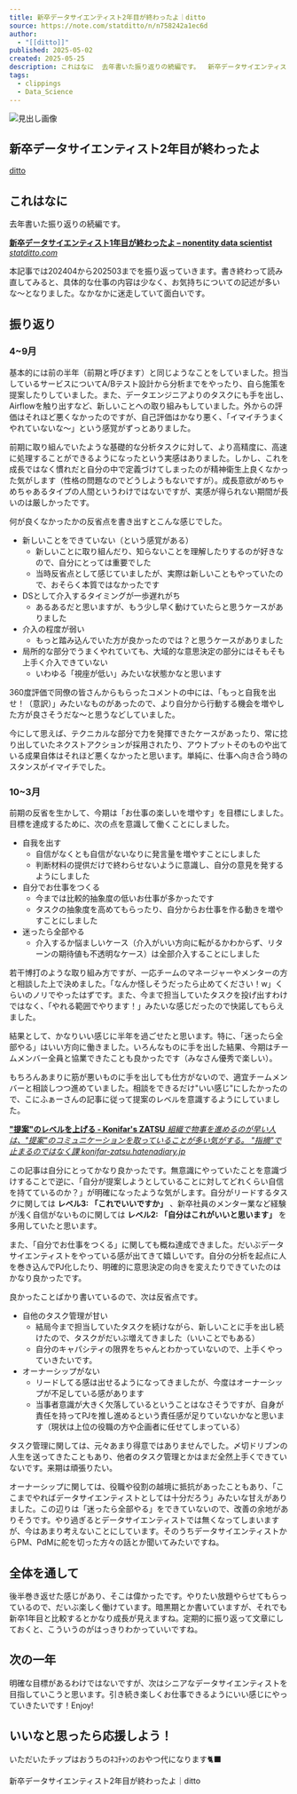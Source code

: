 ```yaml
---
title: 新卒データサイエンティスト2年目が終わったよ｜ditto
source: https://note.com/statditto/n/n758242a1ec6d
author:
  - "[[ditto]]"
published: 2025-05-02
created: 2025-05-25
description: これはなに  去年書いた振り返りの続編です。  新卒データサイエンティスト1年目が終わったよ – nonentity data scientiststatditto.com  本記事では202404から202503までを振り返っていきます。書き終わって読み直してみると、具体的な仕事の内容は少なく、お気持ちについての記述が多いな〜となりました。なかなかに迷走していて面白いです。   振り返り  4~9月  基本的には前の半年（前期と呼びます）と同じようなことをしていました。担当しているサービスについてA/Bテスト設計から分析までをやったり、自ら施策を提案したり
tags:
  - clippings
  - Data_Science
---
```

![見出し画像](https://assets.st-note.com/production/uploads/images/187453876/rectangle_large_type_2_ed92aa5fc0cf1a9fd7434c4cc6c94521.jpeg?width=1200)

## 新卒データサイエンティスト2年目が終わったよ

[ditto](https://note.com/statditto)

## これはなに

去年書いた振り返りの続編です。

[**新卒データサイエンティスト1年目が終わったよ – nonentity data scientist** *statditto.com*](https://statditto.com/posts/first_year_of_newgrad_data_scientist/)

本記事では202404から202503までを振り返っていきます。書き終わって読み直してみると、具体的な仕事の内容は少なく、お気持ちについての記述が多いな〜となりました。なかなかに迷走していて面白いです。

## 振り返り

### 4~9月

基本的には前の半年（前期と呼びます）と同じようなことをしていました。担当しているサービスについてA/Bテスト設計から分析までをやったり、自ら施策を提案したりしていました。また、データエンジニアよりのタスクにも手を出し、Airflowを触り出すなど、新しいことへの取り組みもしていました。外からの評価はそれほど悪くなかったのですが、自己評価はかなり悪く、「イマイチうまくやれていないな〜」という感覚がずっとありました。

前期に取り組んでいたような基礎的な分析タスクに対して、より高精度に、高速に処理することができるようになったという実感はありました。しかし、これを成長ではなく慣れだと自分の中で定義づけてしまったのが精神衛生上良くなかった気がします（性格の問題なのでどうしようもないですが）。成長意欲がめちゃめちゃあるタイプの人間というわけではないですが、実感が得られない期間が長いのは厳しかったです。

何が良くなかったかの反省点を書き出すとこんな感じでした。

- 新しいことをできていない（という感覚がある）
	- 新しいことに取り組んだり、知らないことを理解したりするのが好きなので、自分にとっては重要でした
	- 当時反省点として感じていましたが、実際は新しいこともやっていたので、おそらく本質ではなかったです
- DSとして介入するタイミングが一歩遅れがち
	- あるあるだと思いますが、もう少し早く動けていたらと思うケースがありました
- 介入の程度が弱い
	- もっと踏み込んでいた方が良かったのでは？と思うケースがありました
- 局所的な部分でうまくやれていても、大域的な意思決定の部分にはそもそも上手く介入できていない
	- いわゆる「視座が低い」みたいな状態かなと思います

360度評価で同僚の皆さんからもらったコメントの中には、「もっと自我を出せ！（意訳）」みたいなものがあったので、より自分から行動する機会を増やした方が良さそうだな〜と思うなどしていました。

今にして思えば、テクニカルな部分で力を発揮できたケースがあったり、常に捻り出していたネクストアクションが採用されたり、アウトプットそのものや出ている成果自体はそれほど悪くなかったと思います。単純に、仕事へ向き合う時のスタンスがイマイチでした。

### 10~3月

前期の反省を生かして、今期は「お仕事の楽しいを増やす」を目標にしました。目標を達成するために、次の点を意識して働くことにしました。

- 自我を出す
	- 自信がなくとも自信がないなりに発言量を増やすことにしました
	- 判断材料の提供だけで終わらせないように意識し、自分の意見を発するようにしました
- 自分でお仕事をつくる
	- 今までは比較的抽象度の低いお仕事が多かったです
	- タスクの抽象度を高めてもらったり、自分からお仕事を作る動きを増やすことにしました
- 迷ったら全部やる
	- 介入するか悩ましいケース（介入がいい方向に転がるかわからず、リターンの期待値も不透明なケース）は全部介入することにしました

若干博打のような取り組み方ですが、一応チームのマネージャーやメンターの方と相談した上で決めました。「なんか怪しそうだったら止めてください！w」くらいのノリでやったはずです。また、今まで担当していたタスクを投げ出すわけではなく、「やれる範囲でやります！」みたいな感じだったので快諾してもらえました。

結果として、かなりいい感じに半年を過ごせたと思います。特に、「迷ったら全部やる」はいい方向に働きました。いろんなものに手を出した結果、今期はチームメンバー全員と協業できたことも良かったです（みなさん優秀で楽しい）。

もちろんあまりに筋が悪いものに手を出しても仕方がないので、適宜チームメンバーと相談しつつ進めていました。相談をできるだけ"いい感じ"にしたかったので、こにふぁーさんの記事に従って提案のレベルを意識するようにしていました。

[**"提案"のレベルを上げる - Konifar's ZATSU** *組織で物事を進めるのが早い人は、"提案"のコミュニケーションを取っていることが多い気がする。 "指摘"で止まるのではなく課* *konifar-zatsu.hatenadiary.jp*](https://konifar-zatsu.hatenadiary.jp/entry/2023/11/01/193210)

この記事は自分にとってかなり良かったです。無意識にやっていたことを意識づけすることで逆に、「自分が提案しようとしていることに対してどれくらい自信を持てているのか？」が明確になったような気がします。自分がリードするタスクに関しては **レベル3: 「これでいいですか」** 、新卒社員のメンター業など経験が浅く自信がないものに関しては **レベル2: 「自分はこれがいいと思います」** を多用していたと思います。

また、「自分でお仕事をつくる」に関しても概ね達成できました。だいぶデータサイエンティストをやっている感が出てきて嬉しいです。自分の分析を起点に人を巻き込んでPJ化したり、明確的に意思決定の向きを変えたりできていたのはかなり良かったです。

良かったことばかり書いているので、次は反省点です。

- 自他のタスク管理が甘い
	- 結局今まで担当していたタスクを続けながら、新しいことに手を出し続けたので、タスクがだいぶ増えてきました（いいことでもある）
	- 自分のキャパシティの限界をちゃんとわかっていないので、上手くやっていきたいです。
- オーナーシップがない
	- リードしてる感は出せるようになってきましたが、今度はオーナーシップが不足している感があります
	- 当事者意識が大きく欠落しているということはなさそうですが、自身が責任を持ってPJを推し進めるという責任感が足りていないかなと思います（現状は上位の役職の方や企画者に任せてしまっている）

タスク管理に関しては、元々あまり得意ではありませんでした。〆切ドリブンの人生を送ってきたこともあり、他者のタスク管理とかはまだ全然上手くできていないです。来期は頑張りたい。

オーナーシップに関しては、役職や役割の越境に抵抗があったこともあり、「ここまでやればデータサイエンティストとしては十分だろう」みたいな甘えがありました。この辺りは「迷ったら全部やる」をできていないので、改善の余地がありそうです。やり過ぎるとデータサイエンティストでは無くなってしまいますが、今はあまり考えないことにしています。そのうちデータサイエンティストからPM、PdMに舵を切った方々の話とか聞いてみたいですね。

## 全体を通して

後半巻き返せた感じがあり、そこは偉かったです。やりたい放題やらせてもらっているので、だいぶ楽しく働けています。暗黒期とか書いていますが、それでも新卒1年目と比較するとかなり成長が見えますね。定期的に振り返って文章にしておくと、こういうのがはっきりわかっていいですね。

## 次の一年

明確な目標があるわけではないですが、次はシニアなデータサイエンティストを目指していこうと思います。引き続き楽しくお仕事できるようにいい感じにやっていきたいです！Enjoy!

  

## いいなと思ったら応援しよう！

いただいたチップはおうちのﾈｺﾁｬﾝのおやつ代になります🐈⬛

新卒データサイエンティスト2年目が終わったよ｜ditto